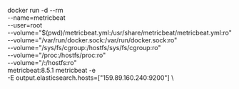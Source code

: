 docker run -d --rm \
  --name=metricbeat \
  --user=root \
  --volume="$(pwd)/metricbeat.yml:/usr/share/metricbeat/metricbeat.yml:ro" \
  --volume="/var/run/docker.sock:/var/run/docker.sock:ro" \
  --volume="/sys/fs/cgroup:/hostfs/sys/fs/cgroup:ro" \
  --volume="/proc:/hostfs/proc:ro" \
  --volume="/:/hostfs:ro" \
  metricbeat:8.5.1 metricbeat -e \
  -E output.elasticsearch.hosts=["159.89.160.240:9200"] \
